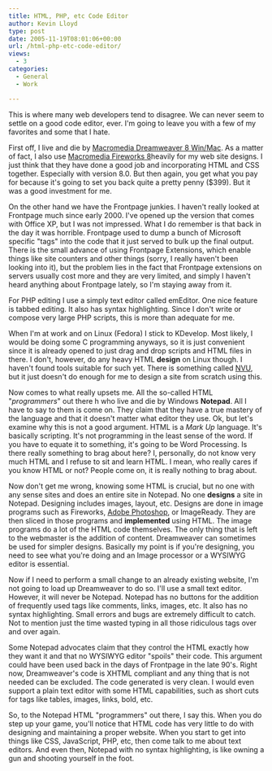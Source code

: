 ```yaml
---
title: HTML, PHP, etc Code Editor
author: Kevin Lloyd
type: post
date: 2005-11-19T08:01:06+00:00
url: /html-php-etc-code-editor/
views:
  - 3
categories:
  - General
  - Work

---
```

This is where many web developers tend to disagree. We can never seem to settle on a good code editor, ever. I'm going to leave you with a few of my favorites and some that I hate.

First off, I live and die by [Macromedia Dreamweaver 8 Win/Mac][1]. As a matter of fact, I also use [Macromedia Fireworks 8][2]heavily for my web site designs. I just think that they have done a good job and incorporating HTML and CSS together. Especially with version 8.0. But then again, you get what you pay for because it's going to set you back quite a pretty penny ($399). But it was a good investment for me.

On the other hand we have the Frontpage junkies. I haven't really looked at Frontpage much since early 2000. I've opened up the version that comes with Office XP, but I was not impressed. What I do remember is that back in the day it was horrible. Frontpage used to dump a bunch of Microsoft specific "tags" into the code that it just served to bulk up the final output. There is the small advance of using Frontpage Extensions, which enable things like site counters and other things (sorry, I really haven't been looking into it), but the problem lies in the fact that Frontpage extensions on servers usually cost more and they are very limited, and simply I haven't heard anything about Frontpage lately, so I'm staying away from it.

For PHP editing I use a simply text editor called emEditor. One nice feature is tabbed editing. It also has syntax highlighting. Since I don't write or compose very large PHP scripts, this is more than adequate for me.

When I'm at work and on Linux (Fedora) I stick to KDevelop. Most likely, I would be doing some C programming anyways, so it is just convenient since it is already opened to just drag and drop scripts and HTML files in there. I don't, however, do any heavy HTML **design** on Linux though. I haven't found tools suitable for such yet. There is something called [NVU][3], but it just doesn't do enough for me to design a site from scratch using this.

<!--more-->



Now comes to what really upsets me. All the so-called HTML "_programmers_" out there h who live and die by Windows **Notepad**. All I have to say to them is come on. They claim that they have a true mastery of the language and that it doesn't matter what editor they use. Ok, but let's examine why this is not a good argument. HTML is a _Mark Up_ language. It's basically scripting. It's not programming in the least sense of the word. If you have to equate it to something, it's going to be Word Processing. Is there really something to brag about here? I, personally, do not know very much HTML and I refuse to sit and learn HTML. I mean, who really cares if you know HTML or not? People come on, it is really nothing to brag about.

Now don't get me wrong, knowing some HTML is crucial, but no one with any sense sites and does an entire site in Notepad. No one **designs** a site in Notepad. Designing includes images, layout, etc. Designs are done in image programs such as Fireworks, [Adobe Photoshop][4], or ImageReady. They are then sliced in those programs and **implemented** using HTML. The image programs do a lot of the HTML code themselves. The only thing that is left to the webmaster is the addition of content. Dreamweaver can sometimes be used for simpler designs. Basically my point is if you're designing, you need to see what you're doing and an Image processor or a WYSIWYG editor is essential.

Now if I need to perform a small change to an already existing website, I'm not going to load up Dreamweaver to do so. I'll use a small text editor. However, it will never be Notepad. Notepad has no buttons for the addition of frequently used tags like comments, links, images, etc. It also has no syntax highlighting. Small errors and bugs are extremely difficult to catch. Not to mention just the time wasted typing in all those ridiculous tags over and over again.

Some Notepad advocates claim that they control the HTML exactly how they want it and that no WYSIWYG editor "spoils" their code. This argument could have been used back in the days of Frontpage in the late 90's. Right now, Dreamweaver's code is XHTML compliant and any thing that is not needed can be excluded. The code generated is very clean. I would even support a plain text editor with some HTML capabilities, such as short cuts for tags like tables, images, links, bold, etc.

So, to the Notepad HTML "programmers" out there, I say this. When you do step up your game, you'll notice that HTML code has very little to do with designing and maintaining a proper website. When you start to get into things like CSS, JavaScript, PHP, etc, then come talk to me about text editors. And even then, Notepad with no syntax highlighting, is like owning a gun and shooting yourself in the foot.

 [1]: http://www.amazon.com/exec/obidos/redirect?tag=bazwebdevelop-20%26link_code=xm2%26camp=2025%26creative=165953%26path=http://www.amazon.com/gp/redirect.html%253fASIN=B000ALM5Y8%2526tag=bazwebdevelop-20%2526lcode=xm2%2526cID=2025%2526ccmID=165953%2526location=/o/ASIN/B000ALM5Y8%25253FSubscriptionId=0EMV44A9A5YT1RVDGZ82 "View product details at Amazon"
 [2]: http://www.amazon.com/exec/obidos/redirect?tag=bazwebdevelop-20%26link_code=xm2%26camp=2025%26creative=165953%26path=http://www.amazon.com/gp/redirect.html%253fASIN=B000AP6J96%2526tag=bazwebdevelop-20%2526lcode=xm2%2526cID=2025%2526ccmID=165953%2526location=/o/ASIN/B000AP6J96%25253FSubscriptionId=0EMV44A9A5YT1RVDGZ82 "View product details at Amazon"
 [3]: http://www.nvu.com
 [4]: http://www.amazon.com/exec/obidos/redirect?tag=bazwebdevelop-20%26link_code=xm2%26camp=2025%26creative=165953%26path=http://www.amazon.com/gp/redirect.html%253fASIN=B00081I76A%2526tag=bazwebdevelop-20%2526lcode=xm2%2526cID=2025%2526ccmID=165953%2526location=/o/ASIN/B00081I76A%25253FSubscriptionId=0EMV44A9A5YT1RVDGZ82 "View product details at Amazon"